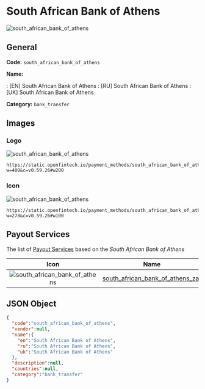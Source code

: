 
# South African Bank of Athens 
![south_african_bank_of_athens](https://static.openfintech.io/payment_methods/south_african_bank_of_athens/logo.svg?w=400&c=v0.59.26#w200)  

## General 
**Code:** `south_african_bank_of_athens` 
 
**Name:** 
 
:	[EN] South African Bank of Athens 
:	[RU] South African Bank of Athens 
:	[UK] South African Bank of Athens 
 
**Category:** `bank_transfer` 
 

## Images 

### Logo 
![south_african_bank_of_athens](https://static.openfintech.io/payment_methods/south_african_bank_of_athens/logo.svg?w=400&c=v0.59.26#w200)  

```
https://static.openfintech.io/payment_methods/south_african_bank_of_athens/logo.svg?w=400&c=v0.59.26#w200
```  

### Icon 
![south_african_bank_of_athens](https://static.openfintech.io/payment_methods/south_african_bank_of_athens/icon.svg?w=278&c=v0.59.26#w100)  

```
https://static.openfintech.io/payment_methods/south_african_bank_of_athens/icon.svg?w=278&c=v0.59.26#w100
```  

## Payout Services 
 
The list of [Payout Services](/payout-services/) based on the _South African Bank of Athens_ 

|Icon|Name|Code| 
|:---:|:---:|:---:| 
|![south_african_bank_of_athens](https://static.openfintech.io/payout_methods/south_african_bank_of_athens/icon.svg?w=278&c=v0.59.26#w40) |[south_african_bank_of_athens_zar](/payout-services/south_african_bank_of_athens_zar/)|`south_african_bank_of_athens_zar`| 
 

## JSON Object 

```json
{
  "code":"south_african_bank_of_athens",
  "vendor":null,
  "name":{
    "en":"South African Bank of Athens",
    "ru":"South African Bank of Athens",
    "uk":"South African Bank of Athens"
  },
  "description":null,
  "countries":null,
  "category":"bank_transfer"
}
```  
